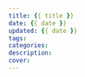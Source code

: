 ```yaml
---
title: {{ title }}
date: {{ date }}
updated: {{ date }}
tags:
categories:
description:
cover:
---
```

